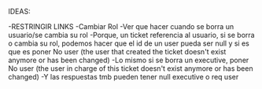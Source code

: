 IDEAS:

-RESTRINGIR LINKS
-Cambiar Rol
-Ver que hacer cuando se borra un usuario/se cambia su rol
-Porque, un ticket referencia al usuario, si se borra o cambia su rol, podemos hacer que el id de un user pueda ser null y si es que es poner No user (the user that created the ticket doesn't exist anymore or has been changed)
-Lo mismo si se borra un executive, poner No user (the user in charge of this ticket doesn't exist anymore or has been changed)
-Y las respuestas tmb pueden tener null executive o req user

